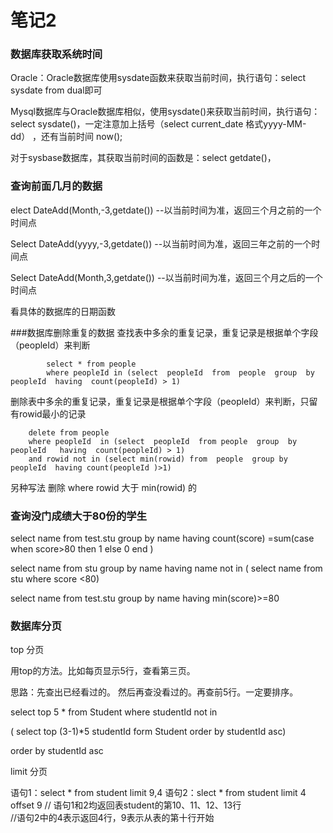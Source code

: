 # 笔记2

###  数据库获取系统时间

Oracle：Oracle数据库使用sysdate函数来获取当前时间，执行语句：select sysdate from dual即可

Mysql数据库与Oracle数据库相似，使用sysdate()来获取当前时间，执行语句：select sysdate()，一定注意加上括号（select current_date  格式yyyy-MM-dd）  ，还有当前时间 now();

对于sysbase数据库，其获取当前时间的函数是：select  getdate()，


### 查询前面几月的数据
elect DateAdd(Month,-3,getdate())  --以当前时间为准，返回三个月之前的一个时间点

Select DateAdd(yyyy,-3,getdate())   --以当前时间为准，返回三年之前的一个时间点

Select DateAdd(Month,3,getdate())   --以当前时间为准，返回三个月之后的一个时间点


看具体的数据库的日期函数



###数据库删除重复的数据
查找表中多余的重复记录，重复记录是根据单个字段（peopleId）来判断

			select * from people  
			where peopleId in (select  peopleId  from  people  group  by  peopleId  having  count(peopleId) > 1) 

删除表中多余的重复记录，重复记录是根据单个字段（peopleId）来判断，只留有rowid最小的记录

		delete from people   
		where peopleId  in (select  peopleId  from people  group  by  peopleId   having  count(peopleId) > 1)  
		and rowid not in (select min(rowid) from  people  group by peopleId  having count(peopleId )>1)


另种写法  删除 where rowid 大于 min(rowid)  的


### 查询没门成绩大于80份的学生

select name from test.stu
group by name
having count(score) =sum(case  when score>80 then 1 else 0 end )



select name from stu
group by name
having name not in (
select name from stu
where score <80)



select name from test.stu
group by name
having min(score)>=80


### 数据库分页

top 分页

用top的方法。比如每页显示5行，查看第三页。

  思路：先查出已经看过的。 然后再查没看过的。再查前5行。一定要排序。

  select top 5 * from Student where  studentId not in

( select top (3-1)*5 studentId form Student order by studentId asc)

order by studentId asc




limit 分页

语句1：select * from student limit 9,4
语句2：slect * from student limit 4 offset 9
// 语句1和2均返回表student的第10、11、12、13行  
//语句2中的4表示返回4行，9表示从表的第十行开始
